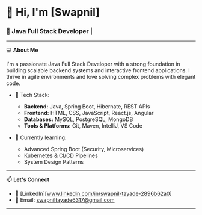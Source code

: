 # 👋 Hi, I'm [Swapnil]

### 🚀 Java Full Stack Developer |

---

💻 **About Me**

I'm a passionate Java Full Stack Developer with a strong foundation in building scalable backend systems and interactive frontend applications. I thrive in agile environments and love solving complex problems with elegant code.

- 🧰 Tech Stack:
  - **Backend:** Java, Spring Boot, Hibernate, REST APIs
  - **Frontend:** HTML, CSS, JavaScript, React.js, Angular
  - **Databases:** MySQL, PostgreSQL, MongoDB
  - **Tools & Platforms:** Git, Maven, IntelliJ, VS Code

- 🌱 Currently learning:
  - Advanced Spring Boot (Security, Microservices)
  - Kubernetes & CI/CD Pipelines
  - System Design Patterns

---


📫 **Let's Connect**

- 💼 [LinkedIn][www.linkedin.com/in/swapnil-tayade-2896b62a0]
- 📧 Email: swapniltayade6317@gmail.com
---



